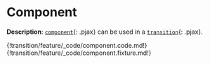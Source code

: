 # Component

__Description__: [`component`](./../component/general.md){: .pjax} can be used in a [`transition`](./../transition/general.md){: .pjax}.

{!transition/feature/_code/component.code.md!}
{!transition/feature/_code/component.fixture.md!}

<div class="cf"></div>
<div class="end"></div>

